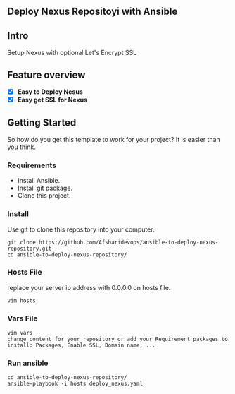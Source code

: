 ## Deploy Nexus Repositoyi with Ansible

## Intro

Setup Nexus with optional Let's Encrypt SSL

## Feature overview

*   [x] **Easy to Deploy Nesus**
*   [x] **Easy get SSL for Nexus**

## Getting Started

So how do you get this template to work for your project? It is easier than you think.

### Requirements

* Install Ansible.
* Install git package.
* Clone this project.

### Install

Use git to clone this repository into your computer.

```
git clone https://github.com/Afsharidevops/ansible-to-deploy-nexus-repository.git
cd ansible-to-deploy-nexus-repository/
```

### Hosts File

replace your server ip address with 0.0.0.0 on hosts file.
```
vim hosts
```

### Vars File

```
vim vars
change content for your repository or add your Requirement packages to install: Packages, Enable SSL, Domain name, ...  
```
### Run ansible

```
cd ansible-to-deploy-nexus-repository/
ansible-playbook -i hosts deploy_nexus.yaml
```
